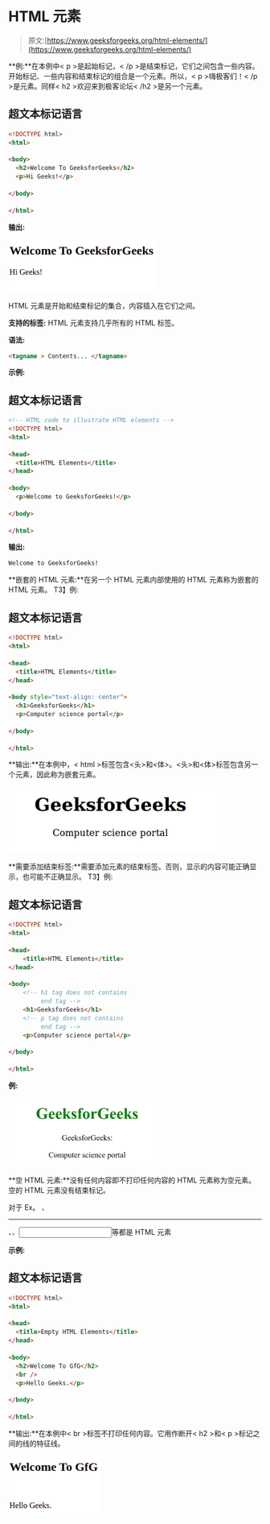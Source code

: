 # HTML 元素

> 原文:[https://www.geeksforgeeks.org/html-elements/](https://www.geeksforgeeks.org/html-elements/)

**例:**在本例中< p >是起始标记，< /p >是结束标记，它们之间包含一些内容。开始标记、一些内容和结束标记的组合是一个元素。所以，< p >嗨极客们！< /p >是元素。同样< h2 >欢迎来到极客论坛< /h2 >是另一个元素。

## 超文本标记语言

```html
<!DOCTYPE html>
<html>

<body>
  <h2>Welcome To GeeksforGeeks</h2>
  <p>Hi Geeks!</p>

</body>

</html>
```

**输出:**

![](img/b784e50b3103a449ff00c42876504bc9.png)

HTML 元素是开始和结束标记的集合，内容插入在它们之间。

**支持的标签:** HTML 元素支持几乎所有的 HTML 标签。

**语法:**

```html
<tagname > Contents... </tagname>
```

**示例:**

## 超文本标记语言

```html
<!-- HTML code to illustrate HTML elements -->
<!DOCTYPE html>
<html>

<head>
  <title>HTML Elements</title>
</head>

<body>
  <p>Welcome to GeeksforGeeks!</p>

</body>

</html>
```

**输出:**

```html
Welcome to GeeksforGeeks!
```

**嵌套的 HTML 元素:**在另一个 HTML 元素内部使用的 HTML 元素称为嵌套的 HTML 元素。
T3】例:

## 超文本标记语言

```html
<!DOCTYPE html>
<html>

<head>
  <title>HTML Elements</title>
</head>

<body style="text-align: center">
  <h1>GeeksforGeeks</h1>
  <p>Computer science portal</p>

</body>

</html>
```

**输出:**在本例中，< html >标签包含<头>和<体>。<头>和<体>标签包含另一个元素，因此称为嵌套元素。

![](img/f549b4ddb94fad2684b350f1c5f79a5e.png)

**需要添加结束标签:**需要添加元素的结束标签。否则，显示的内容可能正确显示，也可能不正确显示。
T3】例:

## 超文本标记语言

```html
<!DOCTYPE html>
<html>

<head>
    <title>HTML Elements</title>
</head>

<body>
    <!-- h1 tag does not contains
         end tag -->
    <h1>GeeksforGeeks</h1>
    <!-- p tag does not contains
         end tag -->
    <p>Computer science portal</p>

</body>

</html>
```

**例:**

![](img/ebb829421e9022479132e33d4e3b4610.png)

**空 HTML 元素:**没有任何内容即不打印任何内容的 HTML 元素称为空元素。空的 HTML 元素没有结束标记。

对于 Ex。
、

* * *

、<link>、<input>等都是 HTML 元素

**示例:**

## 超文本标记语言

```html
<!DOCTYPE html>
<html>

<head>
  <title>Empty HTML Elements</title>
</head>

<body>
  <h2>Welcome To GfG</h2>
  <br />
  <p>Hello Geeks.</p>

</body>

</html>
```

**输出:**在本例中< br >标签不打印任何内容。它用作断开< h2 >和< p >标记之间的线的特征线。

![](img/bcb287bba2ded9a68df3819693ab0a02.png)